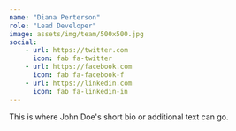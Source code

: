 ```yaml
---
name: "Diana Perterson"
role: "Lead Developer"
image: assets/img/team/500x500.jpg
social:
    - url: https://twitter.com
      icon: fab fa-twitter
    - url: https://facebook.com
      icon: fab fa-facebook-f
    - url: https://linkedin.com
      icon: fab fa-linkedin-in
---
```

This is where John Doe's short bio or additional text can go.